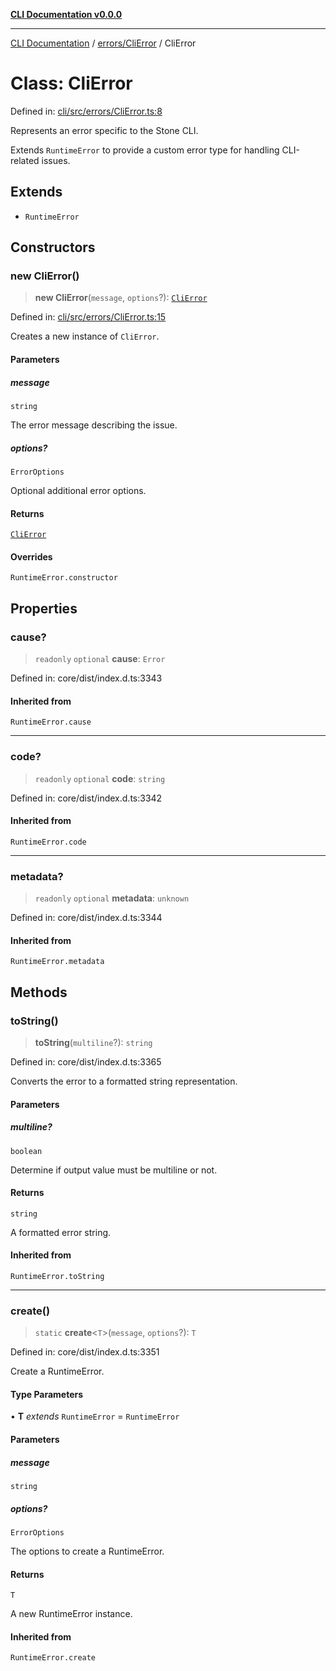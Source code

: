 [**CLI Documentation v0.0.0**](../../../README.md)

***

[CLI Documentation](../../../modules.md) / [errors/CliError](../README.md) / CliError

# Class: CliError

Defined in: [cli/src/errors/CliError.ts:8](https://github.com/stonemjs/cli/blob/9e518a2b8256b5ebc9e0e69a80ac84eb1fb59bf9/src/errors/CliError.ts#L8)

Represents an error specific to the Stone CLI.

Extends `RuntimeError` to provide a custom error type for handling CLI-related issues.

## Extends

- `RuntimeError`

## Constructors

### new CliError()

> **new CliError**(`message`, `options`?): [`CliError`](CliError.md)

Defined in: [cli/src/errors/CliError.ts:15](https://github.com/stonemjs/cli/blob/9e518a2b8256b5ebc9e0e69a80ac84eb1fb59bf9/src/errors/CliError.ts#L15)

Creates a new instance of `CliError`.

#### Parameters

##### message

`string`

The error message describing the issue.

##### options?

`ErrorOptions`

Optional additional error options.

#### Returns

[`CliError`](CliError.md)

#### Overrides

`RuntimeError.constructor`

## Properties

### cause?

> `readonly` `optional` **cause**: `Error`

Defined in: core/dist/index.d.ts:3343

#### Inherited from

`RuntimeError.cause`

***

### code?

> `readonly` `optional` **code**: `string`

Defined in: core/dist/index.d.ts:3342

#### Inherited from

`RuntimeError.code`

***

### metadata?

> `readonly` `optional` **metadata**: `unknown`

Defined in: core/dist/index.d.ts:3344

#### Inherited from

`RuntimeError.metadata`

## Methods

### toString()

> **toString**(`multiline`?): `string`

Defined in: core/dist/index.d.ts:3365

Converts the error to a formatted string representation.

#### Parameters

##### multiline?

`boolean`

Determine if output value must be multiline or not.

#### Returns

`string`

A formatted error string.

#### Inherited from

`RuntimeError.toString`

***

### create()

> `static` **create**\<`T`\>(`message`, `options`?): `T`

Defined in: core/dist/index.d.ts:3351

Create a RuntimeError.

#### Type Parameters

• **T** *extends* `RuntimeError` = `RuntimeError`

#### Parameters

##### message

`string`

##### options?

`ErrorOptions`

The options to create a RuntimeError.

#### Returns

`T`

A new RuntimeError instance.

#### Inherited from

`RuntimeError.create`
